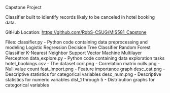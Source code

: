 Capstone Project

Classifier built to idientify records likely to be canceled in hotel booking data.

GitHub Location: https://github.com/RobS-CSUG/MIS581_Capstone

Files:
classifier.py - Python code containing data preprocessing and modeling
	Logistic Regression
	Decision Tree Classifier
	Random Forest Classifier
	K-Nearest Neighbor
	Support Vector Machine
	Multilayer Perceptron
data_explore.py - Python code containing data exploration tasks
hotel_bookings.csv - The dataset
corr.png - Correlation matrix
nulls.png - Null value count
feat_import.png - Feature importance graph
desc_cat.png - Descriptive statistics for categorical variables
desc_num.png - Descriptive statistics for numeric variables
dist_1 through 5 - Distribution graphs for categorical variables
